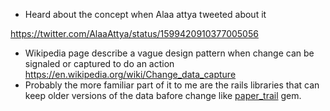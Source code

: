- Heard about the concept when Alaa attya tweeted about it

https://twitter.com/AlaaAttya/status/1599420910377005056

- Wikipedia page describe a vague design pattern when change can be signaled or captured to do an action https://en.wikipedia.org/wiki/Change_data_capture
- Probably the more familiar part of it to me are the rails libraries that can keep older versions of the data bafore change like [paper_trail](https://github.com/paper-trail-gem/paper_trail) gem.